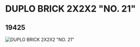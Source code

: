 # DUPLO BRICK 2X2X2 "NO. 21"
## 19425
![DUPLO BRICK 2X2X2 "NO. 21"](https://lc-www-live-s.legocdn.com/media/bricks/5/2/6099619.jpg)